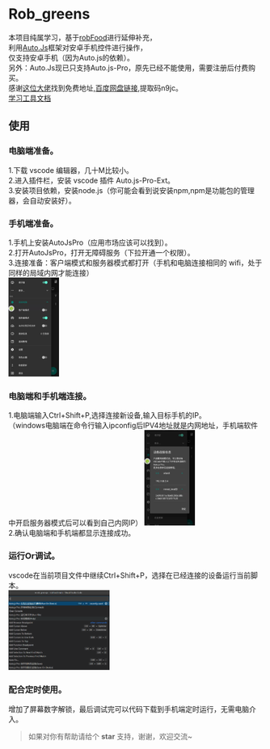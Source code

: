 # Rob_greens
本项目纯属学习，基于[robFood](https://github.com/sean529/robFood)进行延伸补充，  
利用[Auto.Js](https://github.com/hyb1996/Auto.js?files=1)框架对安卓手机控件进行操作，    
仅支持安卓手机（因为Auto.js的依赖）。  
另外：Auto.Js现已只支持Auto.js-Pro，原先已经不能使用，需要注册后付费购买。     
感谢[这位大佬](https://github.com/qulingyuan/robVeg)找到免费地址,[百度网盘链接](https://pan.baidu.com/s/1zBTij7imoLCKf1bm7HtY6Q),提取码n9jc。   
[学习工具文档](https://pro.autojs.org/docs/#/zh-cn/?id=%e7%bb%bc%e8%bf%b0)  

## 使用

### 电脑端准备。
1.下载 vscode 编辑器，几十M比较小。  
2.进入插件栏，安装 vscode 插件 Auto.js-Pro-Ext。  
3.安装项目依赖，安装node.js（你可能会看到说安装npm,npm是功能包的管理器，会自动安装好）。  
### 手机端准备。
1.手机上安装AutoJsPro（应用市场应该可以找到）。      
2.打开AutoJsPro，打开无障碍服务（下拉开通一个权限）。    
3.连接准备：客户端模式和服务器模式都打开（手机和电脑连接相同的 wifi，处于同样的局域内网才能连接）    
<img src="./pictures/autojs_view.jpg" width="100">   
### 电脑端和手机端连接。  
1.电脑端输入Ctrl+Shift+P,选择连接新设备,输入目标手机的IP。  
  （windows电脑端在命令行输入ipconfig后IPV4地址就是内网地址，手机端软件中开启服务器模式后可以看到自己内网IP） 
   <img src="./pictures/autojs_view_ip.jpg" width="100">   
2.确认电脑端和手机端都显示连接成功。  
### 运行Or调试。 
vscode在当前项目文件中继续Ctrl+Shift+P，选择在已经连接的设备运行当前脚本。  
<img src="./pictures/vscode_connect_run.png" width="200">      
### 配合定时使用。  
增加了屏幕数字解锁，最后调试完可以代码下载到手机端定时运行，无需电脑介入。  

> 如果对你有帮助请给个 **star** 支持，谢谢，欢迎交流~
